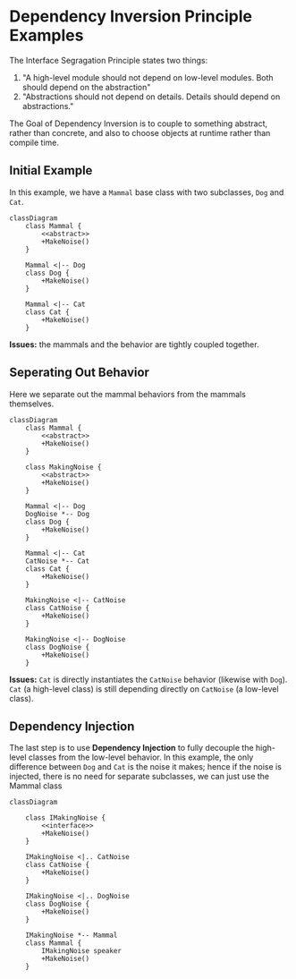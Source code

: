 # Dependency Inversion Principle Examples

The Interface Segragation Principle states two things:
1. "A high-level module should not depend on low-level modules. Both should 
depend on the abstraction"
2. "Abstractions should not depend on details. Details should depend on 
abstractions."

The Goal of Dependency Inversion is to couple to something abstract, rather than 
concrete, and also to choose objects at runtime rather than compile time.

## Initial Example

In this example, we have a `Mammal` base class with two subclasses, `Dog` and 
`Cat`.

```mermaid
classDiagram
    class Mammal {
        <<abstract>>
        +MakeNoise()
    }

    Mammal <|-- Dog
    class Dog {
        +MakeNoise()
    }

    Mammal <|-- Cat
    class Cat {
        +MakeNoise()
    }
```

**Issues:** the mammals and the behavior are tightly coupled together. 

## Seperating Out Behavior

Here we separate out the mammal behaviors from the mammals themselves.

```mermaid
classDiagram
    class Mammal {
        <<abstract>>
        +MakeNoise()
    }

    class MakingNoise {
        <<abstract>>
        +MakeNoise()
    }

    Mammal <|-- Dog
    DogNoise *-- Dog
    class Dog {
        +MakeNoise()
    }

    Mammal <|-- Cat
    CatNoise *-- Cat
    class Cat {
        +MakeNoise()
    }

    MakingNoise <|-- CatNoise
    class CatNoise {
        +MakeNoise()
    }

    MakingNoise <|-- DogNoise
    class DogNoise {
        +MakeNoise()
    }
```

**Issues:** `Cat` is directly instantiates the `CatNoise` behavior (likewise 
with `Dog`). `Cat` (a high-level class) is still depending directly on `CatNoise` 
(a low-level class).

## Dependency Injection

The last step is to use **Dependency Injection** to fully decouple the high-level
classes from the low-level behavior. In this example, the only difference between
`Dog` and `Cat` is the noise it makes; hence if the noise is injected, there is
no need for separate subclasses, we can just use the Mammal class

```mermaid
classDiagram

    class IMakingNoise {
        <<interface>>
        +MakeNoise()
    }

    IMakingNoise <|.. CatNoise
    class CatNoise {
        +MakeNoise()
    }

    IMakingNoise <|.. DogNoise
    class DogNoise {
        +MakeNoise()
    }

    IMakingNoise *-- Mammal
    class Mammal {
        IMakingNoise speaker
        +MakeNoise()
    }
```
